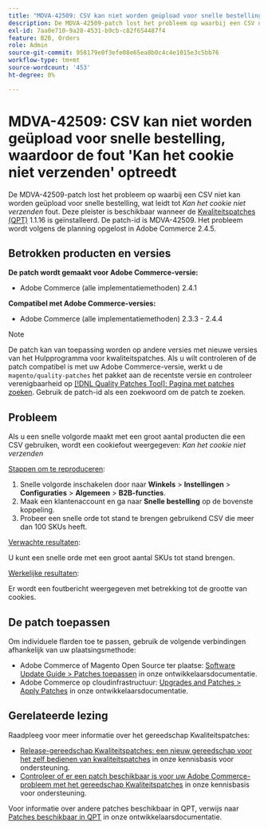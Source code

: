 ```yaml
---
title: "MDVA-42509: CSV kan niet worden geüpload voor snelle bestelling, waardoor de fout 'Kan het cookie niet verzenden' optreedt."
description: De MDVA-42509-patch lost het probleem op waarbij een CSV niet kon worden geüpload voor snelle bestelling, wat resulteert in *Kan de cookie*-fout niet verzenden. Deze patch is beschikbaar wanneer [Quality Patches Tool (QPT)] (/help/announcements/adobe-commerce-announcements/magento-quality-patches-released-new-tool-to-self-serve-quality-patches.md) 1.1.16 is geïnstalleerd. De patch-id is MDVA-42509. Het probleem wordt volgens de planning opgelost in Adobe Commerce 2.4.5.
exl-id: 7aa0e710-9a28-4531-b9cb-c82f654487f4
feature: B2B, Orders
role: Admin
source-git-commit: 958179e0f3efe08e65ea8b0c4c4e1015e3c5bb76
workflow-type: tm+mt
source-wordcount: '453'
ht-degree: 0%

---
```


# MDVA-42509: CSV kan niet worden geüpload voor snelle bestelling, waardoor de fout &#39;Kan het cookie niet verzenden&#39; optreedt

De MDVA-42509-patch lost het probleem op waarbij een CSV niet kan worden geüpload voor snelle bestelling, wat leidt tot *Kan het cookie niet verzenden* fout. Deze pleister is beschikbaar wanneer de [Kwaliteitspatches (QPT)](/help/announcements/adobe-commerce-announcements/magento-quality-patches-released-new-tool-to-self-serve-quality-patches.md) 1.1.16 is geïnstalleerd. De patch-id is MDVA-42509. Het probleem wordt volgens de planning opgelost in Adobe Commerce 2.4.5.

## Betrokken producten en versies

**De patch wordt gemaakt voor Adobe Commerce-versie:**

* Adobe Commerce (alle implementatiemethoden) 2.4.1

**Compatibel met Adobe Commerce-versies:**

* Adobe Commerce (alle implementatiemethoden) 2.3.3 - 2.4.4

>[!NOTE]
>
>De patch kan van toepassing worden op andere versies met nieuwe versies van het Hulpprogramma voor kwaliteitspatches. Als u wilt controleren of de patch compatibel is met uw Adobe Commerce-versie, werkt u de `magento/quality-patches` het pakket aan de recentste versie en controleer verenigbaarheid op [[!DNL Quality Patches Tool]: Pagina met patches zoeken](https://devdocs.magento.com/quality-patches/tool.html#patch-grid). Gebruik de patch-id als een zoekwoord om de patch te zoeken.

## Probleem

Als u een snelle volgorde maakt met een groot aantal producten die een CSV gebruiken, wordt een cookiefout weergegeven: *Kan het cookie niet verzenden*

<u>Stappen om te reproduceren</u>:

1. Snelle volgorde inschakelen door naar **Winkels** > **Instellingen** > **Configuraties** > **Algemeen** > **B2B-functies**.
1. Maak een klantenaccount en ga naar **Snelle bestelling** op de bovenste koppeling.
1. Probeer een snelle orde tot stand te brengen gebruikend CSV die meer dan 100 SKUs heeft.

<u>Verwachte resultaten</u>:

U kunt een snelle orde met een groot aantal SKUs tot stand brengen.

<u>Werkelijke resultaten</u>:

Er wordt een foutbericht weergegeven met betrekking tot de grootte van cookies.

## De patch toepassen

Om individuele flarden toe te passen, gebruik de volgende verbindingen afhankelijk van uw plaatsingsmethode:

* Adobe Commerce of Magento Open Source ter plaatse: [Software Update Guide > Patches toepassen](https://devdocs.magento.com/guides/v2.4/comp-mgr/patching/mqp.html) in onze ontwikkelaarsdocumentatie.
* Adobe Commerce op cloudinfrastructuur: [Upgrades and Patches > Apply Patches](https://devdocs.magento.com/cloud/project/project-patch.html) in onze ontwikkelaarsdocumentatie.

## Gerelateerde lezing

Raadpleeg voor meer informatie over het gereedschap Kwaliteitspatches:

* [Release-gereedschap Kwaliteitspatches: een nieuw gereedschap voor het zelf bedienen van kwaliteitspatches](/help/announcements/adobe-commerce-announcements/magento-quality-patches-released-new-tool-to-self-serve-quality-patches.md) in onze kennisbasis voor ondersteuning.
* [Controleer of er een patch beschikbaar is voor uw Adobe Commerce-probleem met het gereedschap Kwaliteitspatches](/help/support-tools/patches-available-in-qpt-tool/check-patch-for-magento-issue-with-magento-quality-patches.md) in onze kennisbasis voor ondersteuning.

Voor informatie over andere patches beschikbaar in QPT, verwijs naar [Patches beschikbaar in QPT](https://devdocs.magento.com/quality-patches/tool.html#patch-grid) in onze ontwikkelaarsdocumentatie.
